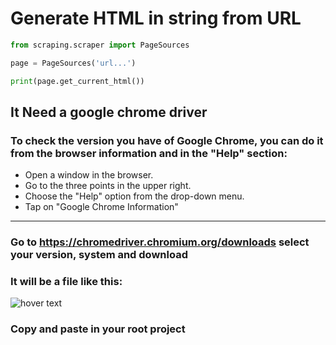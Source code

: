 # Generate HTML in string from URL

```python
from scraping.scraper import PageSources

page = PageSources('url...')

print(page.get_current_html())
```

## It Need a google chrome driver

### To check the version you have of Google Chrome, you can do it from the browser information and in the "Help" section:

- Open a window in the browser.
- Go to the three points in the upper right.
- Choose the "Help" option from the drop-down menu.
- Tap on "Google Chrome Information"

---

### Go to https://chromedriver.chromium.org/downloads select your version, system and download

### It will be a file like this:

<img src="https://i.ibb.co/6Hfy3M6/Screenshot-2021-07-12-001416.png"  title="hover text">

### **Copy and paste in your root project**
